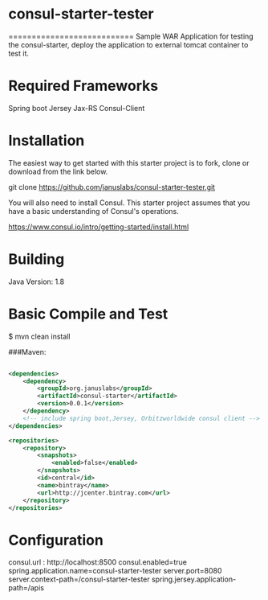 # consul-starter-tester
===========================
Sample WAR Application for testing the consul-starter, deploy the application to external tomcat container to test it.


Required Frameworks
===================
Spring boot
Jersey Jax-RS
Consul-Client

Installation
=============

The easiest way to get started with this starter project is to fork, clone or download from the link below.

git clone https://github.com/januslabs/consul-starter-tester.git 

You will also need to install Consul. This starter project assumes that you have a basic understanding of Consul's operations.

https://www.consul.io/intro/getting-started/install.html



Building
==========
Java Version: 1.8

Basic Compile and Test
======================
$ mvn clean install

###Maven:

```xml

<dependencies>
    <dependency>
     	<groupId>org.januslabs</groupId>
		<artifactId>consul-starter</artifactId>
		<version>0.0.1</version>
    </dependency>
    <!-- include spring boot,Jersey, Orbitzworldwide consul client -->
</dependencies>

<repositories>
    <repository>
        <snapshots>
            <enabled>false</enabled>
        </snapshots>
        <id>central</id>
        <name>bintray</name>
        <url>http://jcenter.bintray.com</url>
    </repository>
</repositories>
```
Configuration
=============


consul.url : http://localhost:8500
consul.enabled=true
spring.application.name=consul-starter-tester
server.port=8080
server.context-path=/consul-starter-tester
spring.jersey.application-path=/apis





